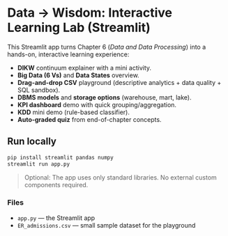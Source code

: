 
# Data → Wisdom: Interactive Learning Lab (Streamlit)

This Streamlit app turns Chapter 6 (*Data and Data Processing*) into a hands-on, interactive learning experience:
- **DIKW** continuum explainer with a mini activity.
- **Big Data (6 Vs)** and **Data States** overview.
- **Drag-and-drop CSV** playground (descriptive analytics + data quality + SQL sandbox).
- **DBMS models** and **storage options** (warehouse, mart, lake).
- **KPI dashboard** demo with quick grouping/aggregation.
- **KDD** mini demo (rule-based classifier).
- **Auto‑graded quiz** from end-of-chapter concepts.

## Run locally

```bash
pip install streamlit pandas numpy
streamlit run app.py
```

> Optional: The app uses only standard libraries. No external custom components required.

### Files
- `app.py` — the Streamlit app
- `ER_admissions.csv` — small sample dataset for the playground
